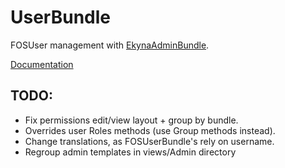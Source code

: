 UserBundle
===========

FOSUser management with [EkynaAdminBundle](https://github.com/ekyna/AdminBundle).

[Documentation](https://github.com/ekyna/UserBundle/blob/master/Resources/doc/index.md)

## TODO:
 * Fix permissions edit/view layout + group by bundle.
 * Overrides user Roles methods (use Group methods instead).
 * Change translations, as FOSUserBundle's rely on username. 
 * Regroup admin templates in views/Admin directory 